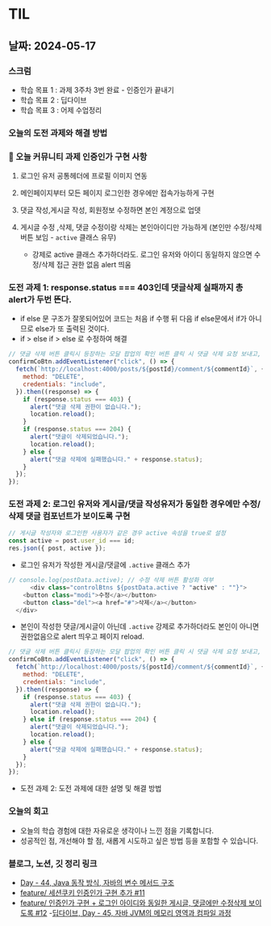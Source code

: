 # TIL

## 날짜: 2024-05-17

### 스크럼

- 학습 목표 1 : 과제 3주차 3번 완료 - 인증인가 끝내기
- 학습 목표 2 : 딥다이브
- 학습 목표 3 : 어제 수업정리

### 오늘의 도전 과제와 해결 방법

### 🔆 오늘 커뮤니티 과제 인증인가 구현 사항

1. 로그인 유저 공통헤더에 프로필 이미지 연동
1. 메인페이지부터 모든 페이지 로그인한 경우에만 접속가능하게 구현
1. 댓글 작성,게시글 작성, 회원정보 수정하면 본인 계정으로 업뎃
1. 게시글 수정 ,삭제, 댓글 수정이랑 삭제는 본인아이디만 가능하게 (본인만 수정/삭제 버튼 보임 - `active` 클래스 유무)

   - 강제로 active 클래스 추가하더라도. 로그인 유저와 아이디 동일하지 않으면 수정/삭제 접근 권한 없음 alert 띄움

### 도전 과제 1: response.status === 403인데 댓글삭제 실패까지 총 alert가 두번 뜬다.

- if else 문 구조가 잘못되어있어 코드는 처음 if 수행 뒤 다음 if else문에서 if가 아니므로 else가 또 출력된 것이다.
- if > else if > else 로 수정하여 해결

```javascript
// 댓글 삭제 버튼 클릭시 등장하는 모달 팝업의 확인 버튼 클릭 시 댓글 삭제 요청 보내고, 삭제 성공 시 새로고침
confirmCoBtn.addEventListener("click", () => {
  fetch(`http://localhost:4000/posts/${postId}/comment/${commentId}`, {
    method: "DELETE",
    credentials: "include",
  }).then((response) => {
    if (response.status === 403) {
      alert("댓글 삭제 권한이 없습니다.");
      location.reload();
    }
    if (response.status === 204) {
      alert("댓글이 삭제되었습니다.");
      location.reload();
    } else {
      alert("댓글 삭제에 실패했습니다." + response.status);
    }
  });
});
```

### 도전 과제 2: 로그인 유저와 게시글/댓글 작성유저가 동일한 경우에만 수정/삭제 댓글 컴포넌트가 보이도록 구현

```javascript
// 게시글 작성자와 로그인한 사용자가 같은 경우 active 속성을 true로 설정
const active = post.user_id === id;
res.json({ post, active });
```

- 로그인 유저가 작성한 게시글/댓글에 `.active` 클래스 추가

```javascript
// console.log(postData.active); // 수정 삭제 버튼 활성화 여부
      <div class="controlBtns ${postData.active ? "active" : ""}">
    <button class="modi">수정</a></button>
    <button class="del"><a href="#">삭제</a></button>
  </div>
```

- 본인이 작성한 댓글/게시글이 아닌데 `.active` 강제로 추가하더라도 본인이 아니면 권한없음으로 alert 띄우고 페이지 reload.

```javascript
// 댓글 삭제 버튼 클릭시 등장하는 모달 팝업의 확인 버튼 클릭 시 댓글 삭제 요청 보내고, 삭제 성공 시 새로고침
confirmCoBtn.addEventListener("click", () => {
  fetch(`http://localhost:4000/posts/${postId}/comment/${commentId}`, {
    method: "DELETE",
    credentials: "include",
  }).then((response) => {
    if (response.status === 403) {
      alert("댓글 삭제 권한이 없습니다.");
      location.reload();
    } else if (response.status === 204) {
      alert("댓글이 삭제되었습니다.");
      location.reload();
    } else {
      alert("댓글 삭제에 실패했습니다." + response.status);
    }
  });
});
```

- 도전 과제 2: 도전 과제에 대한 설명 및 해결 방법

### 오늘의 회고

- 오늘의 학습 경험에 대한 자유로운 생각이나 느낀 점을 기록합니다.
- 성공적인 점, 개선해야 할 점, 새롭게 시도하고 싶은 방법 등을 포함할 수 있습니다.

### 블로그, 노션, 깃 정리 링크

- [Day - 44, Java 동작 방식, 자바의 변수 메서드 구조](https://sen2y-it.tistory.com/32)
- [feature/ 세션쿠키 인증인가 구현 추가 #11](https://github.com/100-hours-a-week/5-seny-park-community/pull/11)
- [feature/ 인증인가 구현 + 로그인 아이디와 동일한 게시글, 댓글에만 수정삭제 보이도록 #12](https://github.com/100-hours-a-week/5-seny-park-community/pull/12) -[딥다이브, Day - 45, 자바 JVM의 메모리 영역과 컴파일 과정](https://sen2y-it.tistory.com/34)
